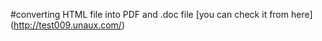 #converting HTML file into PDF and .doc file
[you can check it from here] (http://test009.unaux.com/)
